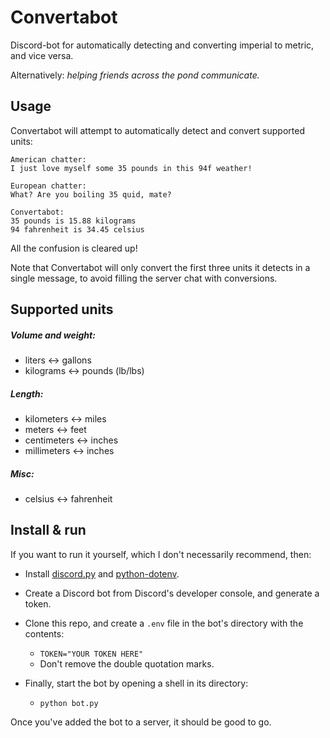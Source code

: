# Convertabot

Discord-bot for automatically detecting and converting imperial to metric, and vice versa. 

Alternatively: *helping friends across the pond communicate.*

## Usage

Convertabot will attempt to automatically detect and convert supported units:
```
American chatter: 
I just love myself some 35 pounds in this 94f weather!

European chatter: 
What? Are you boiling 35 quid, mate?

Convertabot:
35 pounds is 15.88 kilograms
94 fahrenheit is 34.45 celsius
```
All the confusion is cleared up!

Note that Convertabot will only convert the first three units it detects in a single message, to avoid filling the server chat with conversions.

## Supported units

##### Volume and weight:

- liters <-> gallons
- kilograms <-> pounds (lb/lbs)

##### Length:

- kilometers <-> miles
- meters <-> feet
- centimeters <-> inches
- millimeters <-> inches

##### Misc:

- celsius <-> fahrenheit

## Install & run

If you want to run it yourself, which I don't necessarily recommend, then: 

- Install [discord.py](https://discordpy.readthedocs.io/en/stable/) and [python-dotenv](https://pypi.org/project/python-dotenv/).

- Create a Discord bot from Discord's developer console, and generate a token. 

- Clone this repo, and create a `.env` file in the bot's directory with the contents:
  - `TOKEN="YOUR TOKEN HERE"`
  - Don't remove the double quotation marks.
- Finally, start the bot by opening a shell in its directory:
  - `python bot.py`

Once you've added the bot to a server, it should be good to go.
